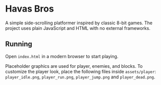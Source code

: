 # Havas Bros

A simple side-scrolling platformer inspired by classic 8-bit games. The project uses plain JavaScript and HTML with no external frameworks.

## Running
Open `index.html` in a modern browser to start playing.

Placeholder graphics are used for player, enemies, and blocks. To customize the player look, place the following files inside `assets/player`:
`player_idle.png`, `player_run.png`, `player_jump.png` and `player_dead.png`.
